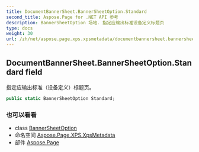 ```yaml
---
title: DocumentBannerSheet.BannerSheetOption.Standard
second_title: Aspose.Page for .NET API 参考
description: BannerSheetOption 场地. 指定应输出标准设备定义标题页
type: docs
weight: 30
url: /zh/net/aspose.page.xps.xpsmetadata/documentbannersheet.bannersheetoption/standard/
---
```

## DocumentBannerSheet.BannerSheetOption.Standard field

指定应输出标准（设备定义）标题页。

```csharp
public static BannerSheetOption Standard;
```

### 也可以看看

* class [BannerSheetOption](../)
* 命名空间 [Aspose.Page.XPS.XpsMetadata](../../documentbannersheet.bannersheetoption/)
* 部件 [Aspose.Page](../../../)


